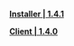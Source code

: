 **[Installer | 1.4.1](https://download.bluepoch.com/en/Reverse1999_v1.4.1_en.exe)**

**[Client | 1.4.0](https://download.bluepoch.com/en/41397_global_release_stype_4_res_102.0.230_app_1.4.0_61a37bdded0336ea1aa055b4b083a893.zip)**